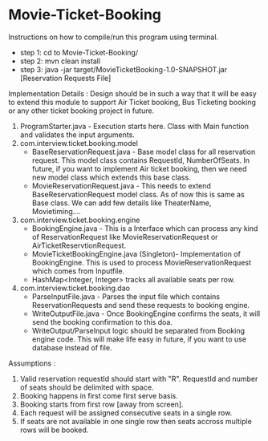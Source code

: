 # Movie-Ticket-Booking

Instructions on how to compile/run this program using terminal.
   * step 1: cd to Movie-Ticket-Booking/
   * step 2: mvn clean install
   * step 3: java -jar target/MovieTicketBooking-1.0-SNAPSHOT.jar [Reservation Requests File]

Implementation Details :
Design should be in such a way that it will be easy to extend this module to support Air Ticket booking, Bus Ticketing booking or any other ticket booking project in future.
1) ProgramStarter.java - Execution starts here. Class with Main function and validates the input arguments.
2) com.interview.ticket.booking.model
    * BaseReservationRequest.java - Base model class for all reservation request. This model class contains RequestId, NumberOfSeats. In future, if you want to implement Air ticket booking, then we need new model class which extends this base class.
    * MovieReservationRequest.java - This needs to extend BaseReservationRequest model class. As of now this is same as Base class. We can add few details like TheaterName, Movietiming....
3) com.interview.ticket.booking.engine
    * BookingEngine.java - This is a Interface which can process any kind of ReservationRequest like MovieReservationRequest or AirTicketReservtionRequest.
    * MovieTicketBookingEngine.java (Singleton)- Implementation of BookingEngine. This is used to process MovieReservationRequest which comes from Inputfile.
    * HashMap<Integer, Integer> tracks all available seats per row.
4) com.interview.ticket.booking.dao
    * ParseInputFile.java - Parses the input file which contains ReservationRequests and send these requests to booking engine.
    * WriteOutputFile.java - Once BookingEngine confirms the seats, it will send the booking confirmation to this doa.
    * WriteOutput/ParseInput logic should be separated from Booking engine code. This will make life easy in future, if you want to use database instead of file.




Assumptions :
1) Valid reservation requestId should start with "R". RequestId and number of seats should be delimited with space.
2) Booking happens in first come first serve basis.
3) Booking starts from first row [away from screen].
4) Each request will be assigned consecutive seats in a single row.
5) If seats are not available in one single row then seats accross multiple rows will be booked.
  

